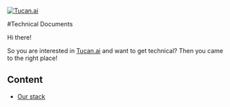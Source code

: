 [![Tucan.ai](https://static.rect.ag/assets/img/tucan%40426.png)](https://tucan.ai/)


#Technical Documents

Hi there!

So you are interested in [Tucan.ai](https://tucan.ai/) and want to get technical?
Then you came to the right place!

## Content

 * [Our stack](/stack/index.md)
 
